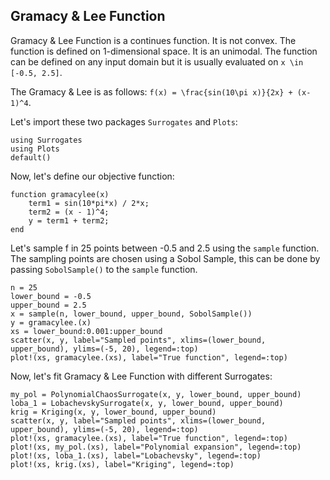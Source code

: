 ## Gramacy & Lee Function

Gramacy & Lee Function is a continues function. It is not convex. The function is defined on 1-dimensional space. It is an unimodal. The function can be defined on any input domain but it is usually evaluated on
``x \in [-0.5, 2.5]``.

The Gramacy & Lee is as follows:
``f(x) = \frac{sin(10\pi x)}{2x} + (x-1)^4``.

Let's import these two packages `Surrogates` and `Plots`:

```@example gramacylee1D
using Surrogates
using Plots
default()
```

Now, let's define our objective function:

```@example gramacylee1D
function gramacylee(x)
    term1 = sin(10*pi*x) / 2*x;
    term2 = (x - 1)^4;
    y = term1 + term2;
end
```

Let's sample f in 25 points between -0.5 and 2.5 using the `sample` function. The sampling points are chosen using a Sobol Sample, this can be done by passing `SobolSample()` to the `sample` function.

```@example gramacylee1D
n = 25
lower_bound = -0.5
upper_bound = 2.5
x = sample(n, lower_bound, upper_bound, SobolSample())
y = gramacylee.(x)
xs = lower_bound:0.001:upper_bound
scatter(x, y, label="Sampled points", xlims=(lower_bound, upper_bound), ylims=(-5, 20), legend=:top)
plot!(xs, gramacylee.(xs), label="True function", legend=:top)
```

Now, let's fit Gramacy & Lee Function with different Surrogates:

```@example gramacylee1D
my_pol = PolynomialChaosSurrogate(x, y, lower_bound, upper_bound)
loba_1 = LobachevskySurrogate(x, y, lower_bound, upper_bound)
krig = Kriging(x, y, lower_bound, upper_bound)
scatter(x, y, label="Sampled points", xlims=(lower_bound, upper_bound), ylims=(-5, 20), legend=:top)
plot!(xs, gramacylee.(xs), label="True function", legend=:top)
plot!(xs, my_pol.(xs), label="Polynomial expansion", legend=:top)
plot!(xs, loba_1.(xs), label="Lobachevsky", legend=:top)
plot!(xs, krig.(xs), label="Kriging", legend=:top)
```
